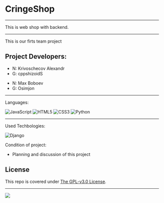 # CringeShop
---

This is web shop with backend.

---
This is our firts team project

Project Developers:
---

<ul>
  <li>N: Krivoschecov Alexandr
  <li>G: cppshizoidS
</ul>
<ul>
  <li>N: Max Boboev
  <li>G: Osimjon
</ul>

---
Languages:

![JavaScript](https://img.shields.io/badge/-JavaScript-090909?style=for-the-badge&logo=JavaScript&logoColor=E9D54D)
![HTML5](https://img.shields.io/badge/html5-%23E34F26.svg?style=for-the-badge&logo=html5&logoColor=white)
![CSS3](https://img.shields.io/badge/css3-%231572B6.svg?style=for-the-badge&logo=css3&logoColor=white)
![Python](https://img.shields.io/badge/python-3670A0?style=for-the-badge&logo=python&logoColor=ffdd54)

---
Used Techbologies:

![Django](https://img.shields.io/badge/django-%23092E20.svg?style=for-the-badge&logo=django&logoColor=white)


Condition of project:
* Planning and discussion of this project


## License

This repo is covered under [The GPL-v3.0 License](LICENSE).

---
![](https://img.shields.io/tokei/lines/github/cppshizoidS/CringeShop)

